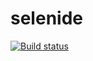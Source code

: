 # selenide
[![Build status](https://ci.appveyor.com/api/projects/status/7ck90wrfppfartqm/branch/master?svg=true)](https://ci.appveyor.com/project/Ermak1409/selenide/branch/master)

